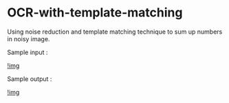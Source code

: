 # OCR-with-template-matching
Using noise reduction and template matching technique to sum up numbers in noisy image.

Sample input : 

[!img](https://github.com/mohammad-abdollahi/OCR-with-template-matching/blob/master/sample_input.png)

Sample output : 

[!img](https://github.com/mohammad-abdollahi/OCR-with-template-matching/blob/master/sample_output.png)
